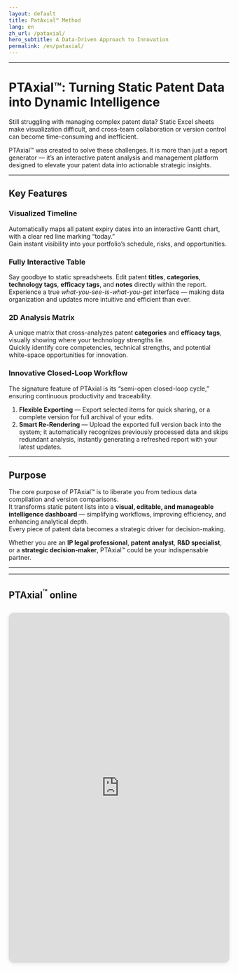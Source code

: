```yaml
---
layout: default
title: PatAxial™ Method
lang: en
zh_url: /pataxial/
hero_subtitle: A Data-Driven Approach to Innovation
permalink: /en/pataxial/
---
```


---

# PTAxial™: Turning Static Patent Data into Dynamic Intelligence

Still struggling with managing complex patent data? Static Excel sheets make visualization difficult, and cross-team collaboration or version control can become time-consuming and inefficient.

PTAxial™ was created to solve these challenges. It is more than just a report generator — it’s an interactive patent analysis and management platform designed to elevate your patent data into actionable strategic insights.

---

## Key Features

### Visualized Timeline  
Automatically maps all patent expiry dates into an interactive Gantt chart, with a clear red line marking “today.”  
Gain instant visibility into your portfolio’s schedule, risks, and opportunities.

### Fully Interactive Table  
Say goodbye to static spreadsheets. Edit patent **titles**, **categories**, **technology tags**, **efficacy tags**, and **notes** directly within the report.  
Experience a true *what-you-see-is-what-you-get* interface — making data organization and updates more intuitive and efficient than ever.

### 2D Analysis Matrix  
A unique matrix that cross-analyzes patent **categories** and **efficacy tags**, visually showing where your technology strengths lie.  
Quickly identify core competencies, technical strengths, and potential white-space opportunities for innovation.

### Innovative Closed-Loop Workflow  
The signature feature of PTAxial is its “semi-open closed-loop cycle,” ensuring continuous productivity and traceability.

1. **Flexible Exporting** — Export selected items for quick sharing, or a complete version for full archival of your edits.  
2. **Smart Re-Rendering** — Upload the exported full version back into the system; it automatically recognizes previously processed data and skips redundant analysis, instantly generating a refreshed report with your latest updates.

---

## Purpose

The core purpose of PTAxial™ is to liberate you from tedious data compilation and version comparisons.  
It transforms static patent lists into a **visual, editable, and manageable intelligence dashboard** — simplifying workflows, improving efficiency, and enhancing analytical depth.  
Every piece of patent data becomes a strategic driver for decision-making.

Whether you are an **IP legal professional**, **patent analyst**, **R&D specialist**, or a **strategic decision-maker**, PTAxial™ could be your indispensable partner.

---

---

## PTAxial<sup>™</sup> online

<div style="text-align:center; margin: 2em 0;">
  <iframe 
    src="https://ptaxial.eudaimonia-ip.com/"
    width="100%" 
    height="800" 
    style="border: none; border-radius: 12px; box-shadow: 0 2px 8px rgba(0,0,0,0.1);"
    loading="lazy"
    allowfullscreen>
  </iframe>
</div>
